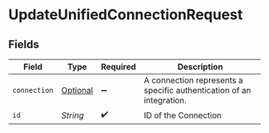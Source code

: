 # UpdateUnifiedConnectionRequest


## Fields

| Field                                                                | Type                                                                 | Required                                                             | Description                                                          |
| -------------------------------------------------------------------- | -------------------------------------------------------------------- | -------------------------------------------------------------------- | -------------------------------------------------------------------- |
| `connection`                                                         | [Optional<Connection>](../../models/shared/Connection.md)            | :heavy_minus_sign:                                                   | A connection represents a specific authentication of an integration. |
| `id`                                                                 | *String*                                                             | :heavy_check_mark:                                                   | ID of the Connection                                                 |